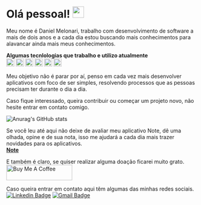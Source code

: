 # Olá pessoal! <img src="https://raw.githubusercontent.com/MartinHeinz/MartinHeinz/master/wave.gif" width="30px">

Meu nome é Daniel Melonari, trabalho com desenvolvimento de software a mais de dois anos e a cada dia estou buscando mais conhecimentos
para alavancar ainda mais meus conhecimentos.

<b>Algumas tecnlologias que trabalho e utilizo atualmente</b>
<br>
<a href="https://vuejs.org/" title="Vue.js"><img src="https://github.com/get-icon/geticon/raw/master/icons/vue.svg" alt="Vue.js" width="21px" height="21px"></a>
<a href="https://nodejs.org/" title="Node.js"><img src="https://github.com/get-icon/geticon/raw/master/icons/nodejs-icon.svg" alt="Node.js" width="21px" height="21px"></a>
<a href="https://www.java.com/" title="Java"><img src="https://github.com/get-icon/geticon/raw/master/icons/java.svg" alt="Java" width="21px" height="21px"></a>
<a href="https://spring.io/" title="Spring"><img src="https://github.com/get-icon/geticon/raw/master/icons/spring.svg" alt="Spring" width="21px" height="21px"></a>
<a href="https://dev.mysql.com/" title="MySQL"><img src="https://github.com/get-icon/geticon/raw/master/icons/mysql.svg" alt="MySQL" width="21px" height="21px"></a>
<a href="https://flutter.dev/" title="Flutter"><img src="https://github.com/get-icon/geticon/raw/master/icons/flutter.svg" alt="Flutter" width="21px" height="21px"></a>

Meu objetivo não é parar por aí, penso em cada vez mais desenvolver aplicativos com foco de ser simples, resolvendo processos que as
pessoas precisam ter durante o dia a dia.

Caso fique interessado, queira contribuir ou começar um projeto novo, não hesite entrar em contato comigo.

![Anurag's GitHub stats](https://github-readme-stats.vercel.app/api?username=llFurtll&show_icons=true&theme=dracula)

Se você leu até aqui não deixe de avaliar meu aplicativo Note, dê uma olhada, opine e de sua nota, isso me ajudará a cada dia mais trazer novidades
para os aplicativos.
<br>
<a href="https://play.google.com/store/apps/details?id=com.daniel.note&pli=1" target="new"><b>Note</b></a>

E também é claro, se quiser realizar alguma doação ficarei muito grato.
<br>
<a href="https://www.buymeacoffee.com/danielmelonari" target="_blank"><img src="https://cdn.buymeacoffee.com/buttons/default-orange.png" alt="Buy Me A Coffee" height="41" width="174"></a>

Caso queira entrar em contato aqui têm algumas das minhas redes sociais.
<br>
[![Linkedin Badge](https://img.shields.io/badge/-Daniel-blue?style=flat-square&logo=Linkedin&logoColor=white&link=https://www.linkedin.com/in/daniel-melonari-5413a7197/)](https://www.linkedin.com/in/daniel-melonari-5413a7197/) 
[![Gmail Badge](https://img.shields.io/badge/-danielmelonari@gmail.com-c14438?style=flat-square&logo=Gmail&logoColor=white&link=mailto:danielmelonari@gmail.com)](mailto:danielmelonari@gmail.com)
